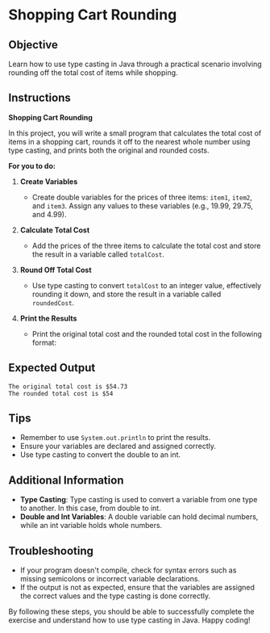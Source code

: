 # Shopping Cart Rounding

## Objective
Learn how to use type casting in Java through a practical scenario involving rounding off the total cost of items while shopping.

## Instructions

**Shopping Cart Rounding**

In this project, you will write a small program that calculates the total cost of items in a shopping cart, rounds it off to the nearest whole number using type casting, and prints both the original and rounded costs.

**For you to do:**

1. **Create Variables**
   - Create double variables for the prices of three items: `item1`, `item2`, and `item3`. Assign any values to these variables (e.g., 19.99, 29.75, and 4.99).

2. **Calculate Total Cost**
   - Add the prices of the three items to calculate the total cost and store the result in a variable called `totalCost`.

3. **Round Off Total Cost**
   - Use type casting to convert `totalCost` to an integer value, effectively rounding it down, and store the result in a variable called `roundedCost`.

4. **Print the Results**
   - Print the original total cost and the rounded total cost in the following format:


## Expected Output
```
The original total cost is $54.73
The rounded total cost is $54
```

## Tips
- Remember to use `System.out.println` to print the results.
- Ensure your variables are declared and assigned correctly.
- Use type casting to convert the double to an int.

## Additional Information
- **Type Casting**: Type casting is used to convert a variable from one type to another. In this case, from double to int.
- **Double and Int Variables**: A double variable can hold decimal numbers, while an int variable holds whole numbers.

## Troubleshooting
- If your program doesn't compile, check for syntax errors such as missing semicolons or incorrect variable declarations.
- If the output is not as expected, ensure that the variables are assigned the correct values and the type casting is done correctly.

By following these steps, you should be able to successfully complete the exercise and understand how to use type casting in Java. Happy coding!
